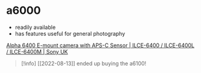 # a6000
- readily available
- has features useful for general photography

[Alpha 6400 E-mount camera with APS-C Sensor | ILCE-6400 / ILCE-6400L / ILCE-6400M | Sony UK](https://www.sony.co.uk/electronics/interchangeable-lens-cameras/ilce-6400)


> [!info] [[2022-08-13]]
> ended up buying the a6100! 
